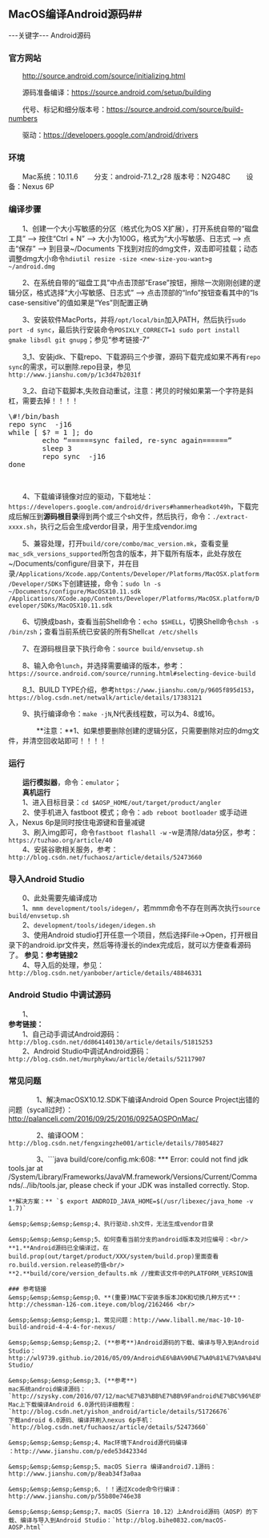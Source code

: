 ## MacOS编译Android源码##
---关键字--- Android源码

### 官方网站
&emsp;&emsp;http://source.android.com/source/initializing.html

&emsp;&emsp;源码准备编译：https://source.android.com/setup/building

&emsp;&emsp;代号、标记和细分版本号：https://source.android.com/source/build-numbers

&emsp;&emsp;驱动：https://developers.google.com/android/drivers

### 环境
&emsp;&emsp;Mac系统：10.11.6
&emsp;&emsp;分支：android-7.1.2_r28 版本号：N2G48C
&emsp;&emsp;设备：Nexus 6P

### 编译步骤
&emsp;&emsp;1、创建一个大小写敏感的分区（格式化为OS X扩展），打开系统自带的“磁盘工具” --> 按住“Ctrl + N” --> 大小为100G，格式为“大小写敏感、日志式 --> 点击“保存” --> 到目录~/Documents
下找到对应的dmg文件，双击即可挂载；动态调整dmg大小命令`hdiutil resize -size <new-size-you-want>g ~/android.dmg`<br/>

&emsp;&emsp;2、在系统自带的“磁盘工具”中点击顶部“Erase”按钮，擦除一次刚刚创建的逻辑分区，格式选择“大小写敏感、日志式” --> 点击顶部的“Info”按钮查看其中的“Is case-sensitive”的值如果是“Yes”则配置正确<br/>

&emsp;&emsp;3、安装软件MacPorts，并将`/opt/local/bin`加入PATH，然后执行`sudo port -d sync`，最后执行安装命令`POSIXLY_CORRECT=1 sudo port install gmake libsdl git gnupg`；参见“参考链接-7”<br/>

&emsp;&emsp;3_1、安装jdk、下载repo、下载源码三个步骤，源码下载完成如果不再有`repo sync`的需求，可以删除.repo目录，参见`http://www.jianshu.com/p/1c3d47b2031f`<br/>

&emsp;&emsp;3_2、自动下载脚本,失败自动重试，注意：拷贝的时候如果第一个字符是斜杠，需要去掉！！！！
<pre>
\#!/bin/bash
repo sync  -j16
while [ $? = 1 ]; do  
        echo “======sync failed, re-sync again======”  
        sleep 3  
        repo sync  -j16
done
</pre>
<br/>

&emsp;&emsp;4、下载编译镜像对应的驱动，下载地址：`https://developers.google.com/android/drivers#hammerheadkot49h`，下载完成后解压到**源码根目录**得到两个或三个sh文件，然后执行，命令：`./extract-xxxx.sh`，执行之后会生成verdor目录，用于生成vendor.img<br/>

&emsp;&emsp;5、兼容处理，打开`build/core/combo/mac_version.mk`，查看变量`mac_sdk_versions_supported`所包含的版本，并下载所有版本，此处存放在~/Documents/configure/目录下，并在目录`/Applications/Xcode.app/Contents/Developer/Platforms/MacOSX.platform/Developer/SDKs`下创建链接，命令：`sudo ln -s ~/Documents/configure/MacOSX10.11.sdk /Applications/XCode.app/Contents/Developer/Platforms/MacOSX.platform/Developer/SDKs/MacOSX10.11.sdk`<br/>

&emsp;&emsp;6、切换成bash，查看当前Shell命令：`echo $SHELL`，切换Shell命令`chsh -s /bin/zsh`；查看当前系统已安装的所有Shell`cat /etc/shells`<br/>

&emsp;&emsp;7、在源码根目录下执行命令：`source build/envsetup.sh`<br/>

&emsp;&emsp;8、输入命令`lunch`，并选择需要编译的版本，参考：`https://source.android.com/source/running.html#selecting-device-build`<br/>

&emsp;&emsp;8_1、BUILD TYPE介绍，参考`https://www.jianshu.com/p/9605f895d153`，`https://blog.csdn.net/netwalk/article/details/17383121`

&emsp;&emsp;9、执行编译命令：`make -jN`,N代表线程数，可以为4、8或16。

&emsp;&emsp;&emsp;&emsp;**注意：**1、如果想要删除创建的逻辑分区，只需要删除对应的dmg文件，并清空回收站即可！！！！

### 运行
&emsp;&emsp;**运行模拟器**，命令：`emulator`；<br/>
&emsp;&emsp;**真机运行** <br/>
&emsp;&emsp;1、进入目标目录：`cd $AOSP_HOME/out/target/product/angler` <br/>
&emsp;&emsp;2、使手机进入 fastboot 模式；命令：`adb reboot bootloader` 或手动进入，Nexus 6p是同时按住电源键和音量减键 <br/>
&emsp;&emsp;3、刷入img即可，命令`fastboot flashall -w` -w是清除/data分区，参考：`https://tuzhao.org/article/40` <br/>
&emsp;&emsp;4、安装谷歌相关服务，参考：`http://blog.csdn.net/fuchaosz/article/details/52473660`

### 导入Android Studio
&emsp;&emsp;0、此处需要先编译成功<br/>
&emsp;&emsp;1、`mmm development/tools/idegen/`，若mmm命令不存在则再次执行`source build/envsetup.sh`<br/>
&emsp;&emsp;2、`development/tools/idegen/idegen.sh`<br/>
&emsp;&emsp;3、使用Android studio打开任意一个项目，然后选择File->Open，打开根目录下的android.ipr文件夹，然后等待漫长的index完成后，就可以方便查看源码了。 **参见：参考链接2**<br/>
&emsp;&emsp;4、导入后的处理，参见：`http://blog.csdn.net/yanbober/article/details/48846331`

### Android Studio 中调试源码
&emsp;&emsp;1、 <br/>
**参考链接：** <br/>
&emsp;&emsp;1、自己动手调试Android源码：`http://blog.csdn.net/dd864140130/article/details/51815253` <br/>
&emsp;&emsp;2、Android Studio中调试Android源码：`http://blog.csdn.net/murphykwu/article/details/52117907` <br/>

### 常见问题
&emsp;&emsp;&emsp;&emsp;1、解决macOSX10.12.SDK下编译Android Open Source Project出错的问题（sycall过时）：http://palanceli.com/2016/09/25/2016/0925AOSPOnMac/<br/>

&emsp;&emsp;&emsp;&emsp;2、编译OOM：`http://blog.csdn.net/fengxingzhe001/article/details/78054827`

&emsp;&emsp;&emsp;&emsp;3、```java
build/core/config.mk:608: *** Error: could not find jdk tools.jar 
at /System/Library/Frameworks/JavaVM.framework/Versions/Current/Commands/../lib/tools.jar, 
please check if your JDK was installed correctly.  Stop.
```
**解决方案：** `$ export ANDROID_JAVA_HOME=$(/usr/libexec/java_home -v 1.7)` 

&emsp;&emsp;&emsp;&emsp;4、执行驱动.sh文件，无法生成vendor目录

&emsp;&emsp;&emsp;&emsp;5、如何查看当前分支的android版本及对应编号：<br/>
**1.**Android源码已全编译过，在build.prop(out/target/product/XXX/system/build.prop)里面查看ro.build.version.release的值<br/>
**2.**build/core/version_defaults.mk //搜索该文件中的PLATFORM_VERSION值

### 参考链接
&emsp;&emsp;&emsp;&emsp;0、**(重要)MAC下安装多版本JDK和切换几种方式**：http://chessman-126-com.iteye.com/blog/2162466 <br/>

&emsp;&emsp;&emsp;&emsp;1、常见问题：http://www.liball.me/mac-10-10-build-android-4-4-4-for-nexus/

&emsp;&emsp;&emsp;&emsp;2、(**参考**)Android源码的下载、编译与导入到Android Studio：http://wl9739.github.io/2016/05/09/Android%E6%BA%90%E7%A0%81%E7%9A%84%E4%B8%8B%E8%BD%BD%E3%80%81%E7%BC%96%E8%AF%91%E4%B8%8E%E5%AF%BC%E5%85%A5%E5%88%B0Android-Studio/

&emsp;&emsp;&emsp;&emsp;3、(**参考**)
mac系统android编译源码：`http://szysky.com/2016/07/12/mac%E7%B3%BB%E7%BB%9Fandroid%E7%BC%96%E8%AF%91%E6%BA%90%E7%A0%81/`;
Mac上下载编译Android 6.0源代码详细教程：`http://blog.csdn.net/yishon_android/article/details/51726676`
下载android 6.0源码、编译并刷入nexus 6p手机：`http://blog.csdn.net/fuchaosz/article/details/52473660`

&emsp;&emsp;&emsp;&emsp;4、Mac环境下Android源代码编译
：http://www.jianshu.com/p/ede53d42334d

&emsp;&emsp;&emsp;&emsp;5、macOS Sierra 编译android7.1源码：http://www.jianshu.com/p/8eab34f3a0aa

&emsp;&emsp;&emsp;&emsp;6、！！通过Xcode命令行编译：http://www.jianshu.com/p/55b80e746e38

&emsp;&emsp;&emsp;&emsp;7、macOS（Sierra 10.12）上Android源码（AOSP）的下载、编译与导入到Android Studio：`http://blog.bihe0832.com/macOS-AOSP.html`
